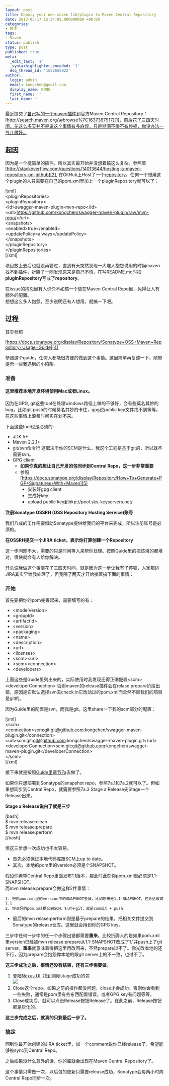 ```yaml
---
layout: post
title: Depoly your own maven lib/plugin to Maven Central Repository
date: 2013-05-17 15:24:09.000000000 +08:00
categories:
- 技术
tags:
- Maven
status: publish
type: post
published: true
meta:
  _edit_last: '1'
  _syntaxhighlighter_encoded: '1'
  dsq_thread_id: '1532655022'
author:
  login: admin
  email: kongchen@gmail.com
  display_name: KONG
  first_name: ''
  last_name: ''
---
```

最近提交了[自己写的一个maven插件][0]到官方Maven Central Repository：[http://search.maven.org/\#browse%7C1637367917][1]，前后花了三四天时间。花这么多天并不是说这个事情有多麻烦，只是期间不得不有停顿，你没办法一气儿做好。

## 起因

因为是一个挺简单的插件，所以其实最开始并没想着搞这么复杂。参照着[http://stackoverflow.com/questions/14013644/hosting-a-maven-repository-on-github][2], 在GitHub上Host了一个[repository][3]。任何一个想用这个plugin的人只需要在自己的pom.xml里加上一个pluginRepository就可以了：

\[xml\]  
<pluginRepositories\>  
<pluginRepository\>  
<id\>swagger-maven-plugin-mvn-repo</id\>  
<url\>https://github.com/kongchen/swagger-maven-plugin/raw/mvn-repo/</url\>  
<snapshots\>  
<enabled\>true</enabled\>  
<updatePolicy\>always</updatePolicy\>  
</snapshots\>  
</pluginRepository\>  
</pluginRepositories\>  
\[/xml\]

项目放上去后也就没再管过，直到有天突然发现一大堆人抱怨说用的时候maven找不到插件，折腾了一圈发现原来是自己不慎，在写README.md时把**pluginRepository**写成了**repository**。

在issue的抱怨里有人说你不如搞一个放在Maven Central Repo里，免得让人有额外的配置。  
想想这么多人抱怨，至少说明还有人想用，就搞一下吧。

## 过程

其实参照

[https://docs.sonatype.org/display/Repository/Sonatype+OSS+Maven+Repository+Usage+Guide][4]

参照这个guide，任何人都能很方便的做到这个事情。这里简单再复述一下，顺带提示一些我遇到的小陷阱。

### 准备

#### 这里**推荐本地开发环境使用Mac或者Linux**。

因为在GPG, git这些tool在处理windows路径上做的不够好，会有些莫名其妙的bug。比如git push的时候莫名其妙的卡住，gpg说public key文件找不到等等。在这些事情上浪费时间实在划不来。

下面这些tool也是必须的:

* JDK 5+
* Maven 2.2.1+
* git/svn命令行 这取决于你的SCM是什么，我这个工程是基于git的，所以就不需要svn。
* GPG client
  * **如果你真的想让自己开发的包同步到Central Repo，这一步非常重要**
  * 参照[https://docs.sonatype.org/display/Repository/How+To+Generate+PGP+Signatures+With+Maven][5]
    * 安装好gpg client
    * 生成好key
    * upload public key到hkp://pool.sks-keyservers.net/

**注册Sonatype OSSRH (OSS Repository Hosting Service)账号**

我们八成的工作需要借助Sonatype提供给我们的平台来完成，所以注册账号是必须的。

**在OSSRH提交一个JIRA ticket，表示你打算创建一个Repository**

这一步问题不大，需要的只是时间等人来帮你处理。按照Guide里的把该填的都填对，很快就会有人给你解决。

开头说我做这个事情花了三四天时间，就是因为这一步让我有了停顿，人家那边JIRA其实早给我处理了，但我隔了两天才开始接着搞下面的事情：

### 开始

首先要把你的pom完善起来，需要填写的有：

* <modelVersion\>
* <groupId\>
* <artifactId\>
* <version\>
* <packaging\>
* <name\>
* <description\>
* <url\>
* <licenses\>
* <scm\><url\>
* <scm\><connection\>
* <developers\>

上面这些是Guide里列出来的，实际使用时我发现还得正确配置<scm\><developerConnection\> 否则maven的release插件会在relase:prepare阶段出错，原因是它默认选择svn去check in它改动过的pom.xml而全然不顾我们的项目是git的。

因为Guide里的配置是svn，而我是git。这里share一下我的scm部分的配置：

\[xml\]  
<scm\>  
<connection\>scm:git:git@github.com:kongchen/swagger-maven-plugin.git</connection\>  
<url\>scm:git:git@github.com:kongchen/swagger-maven-plugin.git</url\>  
<developerConnection\>scm:git:git@github.com:kongchen/swagger-maven-plugin.git</developerConnection\>  
</scm\>  
\[/xml\]

接下来就是按照[Guide里章节7a][6]去做了。

如果你只想部署到Sonatype的snapshot repo，参照7a.1和7a.2就可以了。但如果想同步到Central Repo，就需要参照7a.3 Stage a Release先Stage一个Release出来。

**Stage a Release说白了就是三步**

\[bash\]  
$ mvn release:clean  
$ mvn release:prepare  
$ mvn release:perform  
\[/bash\]

但这三步想一次成功也不太容易。

* 首先必须保证本地代码库跟SCM上up to date。
* 其次，本地的pom里的version必须是个SNAPSHOT。

假设你希望Central Repo里面发布1.1版本，那此时此刻你pom.xml里必须是1.1-SNAPSHOT。  
而mvn release:prepare会做这样2件事情：

    1. 把你pom.xml里的version中的SNAPSHOT去掉，比如原来是1.1-SNAPSHOT，它会给改成1.1
    2. 将改好的pom.xml提交到SCM。针对于git，就是commit + push.

* 最后的mvn relase:perform则是基于prepare的结果，把相关文件提交到Sonatype的release仓库。这里就会用到你的GPG key。

三步中任何一步中的任一个步骤出错都需要**重来**。比较折腾人的是如果pom.xml里version已经被mvn release:prepare从1.1-SNAPSHOT改成了1.1并push上了git server。**重来**就意味着得把这里再改回来，不然prepare过不了。你光改本地的还不行，因为prepare会抱怨你本地的跟git server上的不一致，也过不了。

**这三步成功之后，事情还没有结束，还有三步需要做。**

1. 登陆[Nexus UI][7], 找到刚刚stage成功的包  
[![](assets/staging_close-300x196.png)][8]
2. Close这个repo。如果之前的操作都没问题，close才会成功。否则你会看到一些失败，通常是pom里有些东西配置错误，或者GPG key有问题等等。
3. Close成功后，就可以点击Release按钮Release了。在此之前，Release按钮都是灰化的。

**这三步完成之后，就真的只剩最后一步了。**

### 搞定

回到你最开始创建的JIRA ticket里，加一个comment说你已经release了，希望能够被sync到Central Repo。

之后如果没什么意外的话，你的库就会出现在Maven Central Repository了。

这个事情只需做一次，以后包的更新只需要release成功，Sonatype会每两小时向Central Repo同步一次。

[0]: https://github.com/kongchen/swagger-maven-plugin
[1]: http://search.maven.org/#browse%7C1637367917
[2]: http://stackoverflow.com/questions/14013644/hosting-a-maven-repository-on-github
[3]: https://github.com/kongchen/swagger-maven-plugin/tree/mvn-repo
[4]: https://docs.sonatype.org/display/Repository/Sonatype+OSS+Maven+Repository+Usage+Guide
[5]: https://docs.sonatype.org/display/Repository/How+To+Generate+PGP+Signatures+With+Maven
[6]: https://docs.sonatype.org/display/Repository/Sonatype+OSS+Maven+Repository+Usage+Guide#SonatypeOSSMavenRepositoryUsageGuide-7a.DeploySnapshotsandStageReleaseswithMaven
[7]: https://oss.sonatype.org/
[8]: http://www.kongch.com/wp-content/uploads/2013/05/staging_close.png